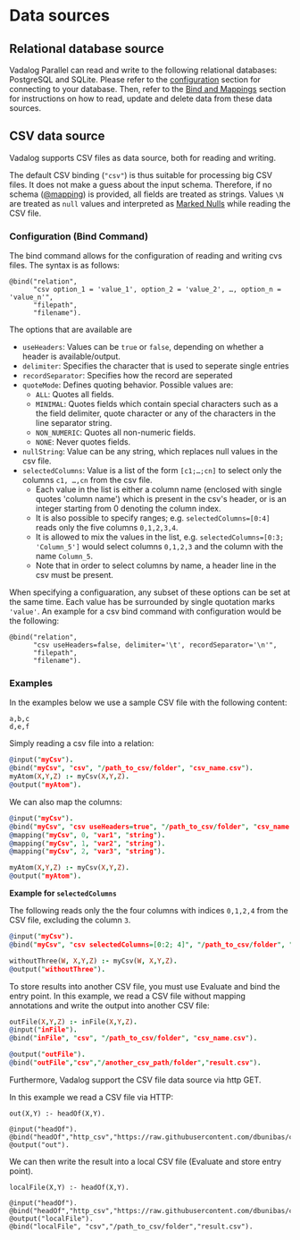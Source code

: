 # Data sources

## Relational database source

Vadalog Parallel can read and write to the following relational databases: PostgreSQL and SQLite. Please refer to the [configuration](../on-prem/configuring-prometheux-engine) section for connecting to your database. Then, refer to the [Bind and Mappings](./annotations#bind-mappings-and-qbind) section for instructions on how to read, update and delete data from these data sources.

## CSV data source

Vadalog supports CSV files as data source, both for reading and writing.

The default CSV binding (`"csv"`) is thus suitable for processing big CSV files.
It does not make a guess about the input schema. Therefore, if no schema ([@mapping](./annotations#mapping)) is provided,
all fields are treated as strings.
Values `\N` are treated as `null` values and interpreted as [Marked Nulls](./language-primitives#marked-nulls) while reading the CSV file.

### Configuration (Bind Command)

The bind command allows for the configuration of reading and writing cvs files. The syntax is as follows:

```
@bind("relation",
      "csv option_1 = 'value_1', option_2 = 'value_2', …, option_n = 'value_n'",
      "filepath",
      "filename").
```

The options that are available are

- `useHeaders`: Values can be `true` or `false`, depending on whether a header is available/output.
- `delimiter`: Specifies the character that is used to seperate single entries
- `recordSeparator`: Specifies how the record are seperated
- `quoteMode`: Defines quoting behavior. Possible values are:
  - `ALL`: Quotes all fields.
  - `MINIMAL`: Quotes fields which contain special characters such as a the field delimiter, quote character or any of the characters in the line separator string.
  - `NON_NUMERIC`: Quotes all non-numeric fields.
  - `NONE`: Never quotes fields.
- `nullString`: Value can be any string, which replaces null values in the csv file.
- `selectedColumns`: Value is a list of the form `[c1;…;cn]` to select only the columns `c1, …,cn` from the csv file.
  - Each value in the list is either a column name (enclosed with single quotes 'column name') which is present in the csv's header, or is an integer starting from 0 denoting the column index.
  - It is also possible to specify ranges; e.g. `selectedColumns=[0:4]` reads only the five columns `0,1,2,3,4`.
  - It is allowed to mix the values in the list, e.g. `selectedColumns=[0:3; 'Column_5']` would select columns `0,1,2,3` and the column with the name `Column_5`.
  - Note that in order to select columns by name, a header line in the csv must be present.

When specifying a configuaration, any subset of these options can be set at the same time.
Each value has be surrounded by single quotation marks `'value'`.
An example for a csv bind command with configuration would be the following:

```
@bind("relation",
      "csv useHeaders=false, delimiter='\t', recordSeparator='\n'",
      "filepath",
      "filename").
```

### Examples

In the examples below we use a sample CSV file with the following content:

```csv title="File: /path_to_csv/folder/csv_name.csv"
a,b,c
d,e,f
```

Simply reading a csv file into a relation:

```prolog showLineNumbers
@input("myCsv").
@bind("myCsv", "csv", "/path_to_csv/folder", "csv_name.csv").
myAtom(X,Y,Z) :- myCsv(X,Y,Z).
@output("myAtom").
```

We can also map the columns:

```prolog showLineNumbers
@input("myCsv").
@bind("myCsv", "csv useHeaders=true", "/path_to_csv/folder", "csv_name.csv").
@mapping("myCsv", 0, "var1", "string").
@mapping("myCsv", 1, "var2", "string").
@mapping("myCsv", 2, "var3", "string").

myAtom(X,Y,Z) :- myCsv(X,Y,Z).
@output("myAtom").
```

**Example for `selectedColumns`**

The following reads only the the four columns with indices `0,1,2,4` from the CSV file, excluding the column `3`.

```prolog showLineNumbers
@input("myCsv").
@bind("myCsv", "csv selectedColumns=[0:2; 4]", "/path_to_csv/folder", "csv_name.csv").

withoutThree(W, X,Y,Z) :- myCsv(W, X,Y,Z).
@output("withoutThree").
```

<!-- TODO: what does it mean to "use Evaluate"? -->

To store results into another CSV file, you must use Evaluate and bind the entry point.
In this example, we read a CSV file without mapping annotations and write the output into another CSV file:

```prolog showLineNumbers
outFile(X,Y,Z) :- inFile(X,Y,Z).
@input("inFile").
@bind("inFile", "csv", "/path_to_csv/folder", "csv_name.csv").

@output("outFile").
@bind("outFile","csv","/another_csv_path/folder","result.csv").
```

Furthermore, Vadalog support the CSV file data source via http GET.

In this example we read a CSV file via HTTP:

```
out(X,Y) :- headOf(X,Y).

@input("headOf").
@bind("headOf","http_csv","https://raw.githubusercontent.com/dbunibas/chasebench/master/scenarios/LUBM/data/001","src_headOf.csv").
@output("out").
```

We can then write the result into a local CSV file (Evaluate and store entry point).

```
localFile(X,Y) :- headOf(X,Y).

@input("headOf").
@bind("headOf","http_csv","https://raw.githubusercontent.com/dbunibas/chasebench/master/scenarios/LUBM/data/001","src_headOf.csv").
@output("localFile").
@bind("localFile", "csv","/path_to_csv/folder","result.csv").
```
